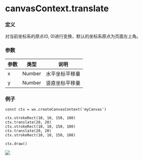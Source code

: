 <!-- https://mp.weixin.qq.com/debug/wxadoc/dev/api/canvas/translate.html -->

canvasContext.translate
=======================

### 定义

对当前坐标系的原点(0, 0)进行变换，默认的坐标系原点为页面左上角。

### 参数

  参数 |  类型     |  说明      
-------|-----------|------------
  x    |  Number   |水平坐标平移量
  y    |  Number   |竖直坐标平移量

### 例子

    const ctx = wx.createCanvasContext('myCanvas')
    
    ctx.strokeRect(10, 10, 150, 100)
    ctx.translate(20, 20)
    ctx.strokeRect(10, 10, 150, 100)
    ctx.translate(20, 20)
    ctx.strokeRect(10, 10, 150, 100)
    
    ctx.draw()
    

![](https://mp.weixin.qq.com/debug/wxadoc/dev/image/canvas/translate.png?t=201828)
